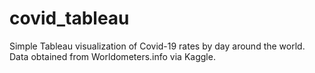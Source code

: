 # covid_tableau
Simple Tableau visualization of Covid-19 rates by day around the world. Data obtained from Worldometers.info via Kaggle.
